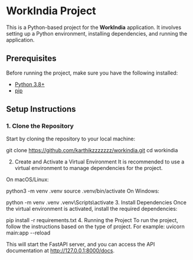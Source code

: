 # WorkIndia Project

This is a Python-based project for the **WorkIndia** application. It involves setting up a Python environment, installing dependencies, and running the application.

## Prerequisites

Before running the project, make sure you have the following installed:

- [Python 3.8+](https://www.python.org/downloads/)
- [pip](https://pip.pypa.io/en/stable/)

## Setup Instructions

### 1. Clone the Repository

Start by cloning the repository to your local machine:

git clone https://github.com/karthikzzzzzzz/workindia.git
cd workindia

2. Create and Activate a Virtual Environment
It is recommended to use a virtual environment to manage dependencies for the project.

On macOS/Linux:

python3 -m venv .venv
source .venv/bin/activate
On Windows:

python -m venv .venv
.venv\Scripts\activate
3. Install Dependencies
Once the virtual environment is activated, install the required dependencies:

pip install -r requirements.txt
4. Running the Project
To run the project, follow the instructions based on the type of project. For example:
uvicorn main:app --reload

This will start the FastAPI server, and you can access the API documentation at http://127.0.0.1:8000/docs.

